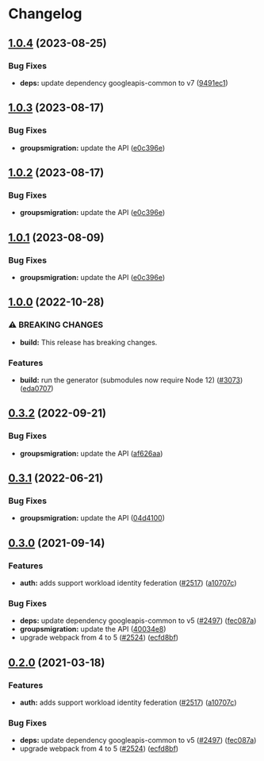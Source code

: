 # Changelog

## [1.0.4](https://github.com/googleapis/google-api-nodejs-client/compare/groupsmigration-v1.0.3...groupsmigration-v1.0.4) (2023-08-25)


### Bug Fixes

* **deps:** update dependency googleapis-common to v7 ([9491ec1](https://github.com/googleapis/google-api-nodejs-client/commit/9491ec1cdc3c413e7d73edcfcd59cf5c28a7c855))

## [1.0.3](https://github.com/googleapis/google-api-nodejs-client/compare/groupsmigration-v1.0.2...groupsmigration-v1.0.3) (2023-08-17)


### Bug Fixes

* **groupsmigration:** update the API ([e0c396e](https://github.com/googleapis/google-api-nodejs-client/commit/e0c396e9d05480f0eb2815758187b69e14b33dcd))

## [1.0.2](https://github.com/googleapis/google-api-nodejs-client/compare/groupsmigration-v1.0.1...groupsmigration-v1.0.2) (2023-08-17)


### Bug Fixes

* **groupsmigration:** update the API ([e0c396e](https://github.com/googleapis/google-api-nodejs-client/commit/e0c396e9d05480f0eb2815758187b69e14b33dcd))

## [1.0.1](https://github.com/googleapis/google-api-nodejs-client/compare/groupsmigration-v1.0.0...groupsmigration-v1.0.1) (2023-08-09)


### Bug Fixes

* **groupsmigration:** update the API ([e0c396e](https://github.com/googleapis/google-api-nodejs-client/commit/e0c396e9d05480f0eb2815758187b69e14b33dcd))

## [1.0.0](https://github.com/googleapis/google-api-nodejs-client/compare/groupsmigration-v0.3.2...groupsmigration-v1.0.0) (2022-10-28)


### ⚠ BREAKING CHANGES

* **build:** This release has breaking changes.

### Features

* **build:** run the generator (submodules now require Node 12) ([#3073](https://github.com/googleapis/google-api-nodejs-client/issues/3073)) ([eda0707](https://github.com/googleapis/google-api-nodejs-client/commit/eda07079dadab46a80b6f9ede618f4f43030169e))

## [0.3.2](https://github.com/googleapis/google-api-nodejs-client/compare/groupsmigration-v0.3.1...groupsmigration-v0.3.2) (2022-09-21)


### Bug Fixes

* **groupsmigration:** update the API ([af626aa](https://github.com/googleapis/google-api-nodejs-client/commit/af626aa5f7b86c144b1c1398fa3238072b195328))

## [0.3.1](https://github.com/googleapis/google-api-nodejs-client/compare/groupsmigration-v0.3.0...groupsmigration-v0.3.1) (2022-06-21)


### Bug Fixes

* **groupsmigration:** update the API ([04d4100](https://github.com/googleapis/google-api-nodejs-client/commit/04d4100def7b804b79710d2bb6b2deebc97f5068))

## [0.3.0](https://www.github.com/googleapis/google-api-nodejs-client/compare/groupsmigration-v0.2.0...groupsmigration-v0.3.0) (2021-09-14)


### Features

* **auth:** adds support workload identity federation ([#2517](https://www.github.com/googleapis/google-api-nodejs-client/issues/2517)) ([a10707c](https://www.github.com/googleapis/google-api-nodejs-client/commit/a10707c477759e7c9ef6360a2fe800856fb600c1))


### Bug Fixes

* **deps:** update dependency googleapis-common to v5 ([#2497](https://www.github.com/googleapis/google-api-nodejs-client/issues/2497)) ([fec087a](https://www.github.com/googleapis/google-api-nodejs-client/commit/fec087abcf3d994dd41c3ffa0a0c12b1f9f09dae))
* **groupsmigration:** update the API ([40034e8](https://www.github.com/googleapis/google-api-nodejs-client/commit/40034e8c2a5ab7e5c914fc7e3d1a721b788d8524))
* upgrade webpack from 4 to 5  ([#2524](https://www.github.com/googleapis/google-api-nodejs-client/issues/2524)) ([ecfd8bf](https://www.github.com/googleapis/google-api-nodejs-client/commit/ecfd8bfcd06e1beabff7ec9a8c4000222379eb8d))

## [0.2.0](https://www.github.com/googleapis/google-api-nodejs-client/compare/groupsmigration-v0.1.0...groupsmigration-v0.2.0) (2021-03-18)


### Features

* **auth:** adds support workload identity federation ([#2517](https://www.github.com/googleapis/google-api-nodejs-client/issues/2517)) ([a10707c](https://www.github.com/googleapis/google-api-nodejs-client/commit/a10707c477759e7c9ef6360a2fe800856fb600c1))


### Bug Fixes

* **deps:** update dependency googleapis-common to v5 ([#2497](https://www.github.com/googleapis/google-api-nodejs-client/issues/2497)) ([fec087a](https://www.github.com/googleapis/google-api-nodejs-client/commit/fec087abcf3d994dd41c3ffa0a0c12b1f9f09dae))
* upgrade webpack from 4 to 5  ([#2524](https://www.github.com/googleapis/google-api-nodejs-client/issues/2524)) ([ecfd8bf](https://www.github.com/googleapis/google-api-nodejs-client/commit/ecfd8bfcd06e1beabff7ec9a8c4000222379eb8d))
